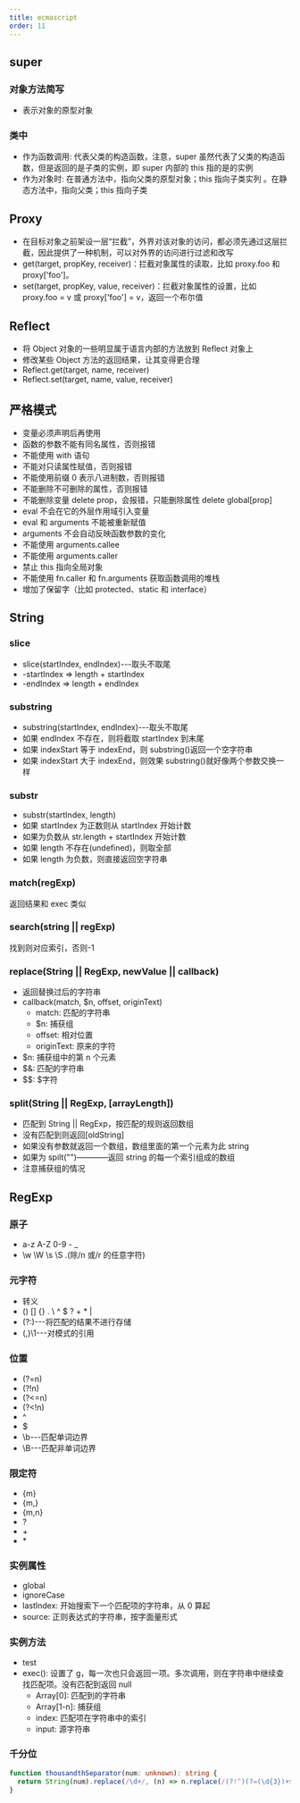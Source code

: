 ```yaml
---
title: ecmascript
order: 11
---
```


## super

### 对象方法简写

- 表示对象的原型对象

### 类中

- 作为函数调用: 代表父类的构造函数，注意，super 虽然代表了父类的构造函数，但是返回的是子类的实例，即 super 内部的 this 指的是的实例
- 作为对象时: 在普通方法中，指向父类的原型对象；this 指向子类实列 。在静态方法中，指向父类；this 指向子类

## Proxy

- 在目标对象之前架设一层“拦截”，外界对该对象的访问，都必须先通过这层拦截，因此提供了一种机制，可以对外界的访问进行过滤和改写
- get(target, propKey, receiver)：拦截对象属性的读取，比如 proxy.foo 和 proxy['foo']。
- set(target, propKey, value, receiver)：拦截对象属性的设置，比如 proxy.foo = v 或 proxy['foo'] = v，返回一个布尔值

## Reflect

- 将 Object 对象的一些明显属于语言内部的方法放到 Reflect 对象上
- 修改某些 Object 方法的返回结果，让其变得更合理
- Reflect.get(target, name, receiver)
- Reflect.set(target, name, value, receiver)

## 严格模式

- 变量必须声明后再使用
- 函数的参数不能有同名属性，否则报错
- 不能使用 with 语句
- 不能对只读属性赋值，否则报错
- 不能使用前缀 0 表示八进制数，否则报错
- 不能删除不可删除的属性，否则报错
- 不能删除变量 delete prop，会报错，只能删除属性 delete global[prop]
- eval 不会在它的外层作用域引入变量
- eval 和 arguments 不能被重新赋值
- arguments 不会自动反映函数参数的变化
- 不能使用 arguments.callee
- 不能使用 arguments.caller
- 禁止 this 指向全局对象
- 不能使用 fn.caller 和 fn.arguments 获取函数调用的堆栈
- 增加了保留字（比如 protected、static 和 interface）

## String

### slice

- slice(startIndex, endIndex)---取头不取尾
- -startIndex => length + startIndex
- -endIndex => length + endIndex

### substring

- substring(startIndex, endIndex)---取头不取尾
- 如果 endIndex 不存在，则将截取 startIndex 到末尾
- 如果 indexStart 等于 indexEnd，则 substring()返回一个空字符串
- 如果 indexStart 大于 indexEnd，则效果 substring()就好像两个参数交换一样

### substr

- substr(startIndex, length)
- 如果 startIndex 为正数则从 startIndex 开始计数
- 如果为负数从 str.length + startIndex 开始计数
- 如果 length 不存在(undefined)，则取全部
- 如果 length 为负数，则直接返回空字符串

### match(regExp)

返回结果和 exec 类似

### search(string || regExp)

找到则对应索引，否则-1

### replace(String || RegExp, newValue || callback)

- 返回替换过后的字符串
- callback(match, $n, offset, originText)
  - match: 匹配的字符串
  - $n: 捕获组
  - offset: 相对位置
  - originText: 原来的字符
- $n: 捕获组中的第 n 个元素
- $&: 匹配的字符串
- $$: $字符

### split(String || RegExp, [arrayLength])

- 匹配到 String || RegExp，按匹配的规则返回数组
- 没有匹配到则返回[oldString]
- 如果没有参数就返回一个数组，数组里面的第一个元素为此 string
- 如果为 spilt("")————返回 string 的每一个索引组成的数组
- 注意捕获组的情况

## RegExp

### 原子

- a-z A-Z 0-9 - \_
- \w \W \s \S \.(除/n 或/r 的任意字符)

### 元字符

- 转义
- () [] {} . \ ^ $ ? + \* |
- (?:)---将匹配的结果不进行存储
- (,)\1---对模式的引用

### 位置

- (?=n)
- (?!n)
- (?<=n)
- (?<!n)
- ^
- $
- \b---匹配单词边界
- \B---匹配非单词边界

### 限定符

- {m}
- {m,}
- {m,n}
- ?
- \+
- \*

### 实例属性

- global
- ignoreCase
- lastIndex: 开始搜索下一个匹配项的字符串，从 0 算起
- source: 正则表达式的字符串，按字面量形式

### 实例方法

- test
- exec(): 设置了 g，每一次也只会返回一项。多次调用，则在字符串中继续查找匹配项。没有匹配到返回 null
  - Array[0]: 匹配到的字符串
  - Array[1-n]: 捕获组
  - index: 匹配项在字符串中的索引
  - input: 源字符串

### 千分位

```ts
function thousandthSeparator(num: unknown): string {
  return String(num).replace(/\d+/, (n) => n.replace(/(?!^)(?=(\d{3})+$)/g, ','));
}
```
